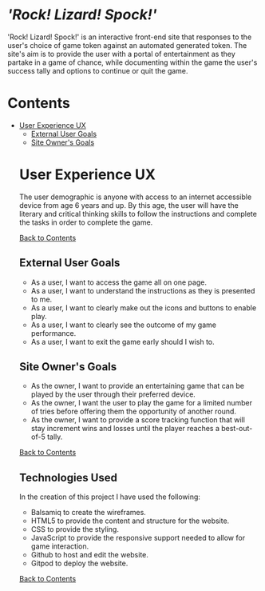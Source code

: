 # <em>'Rock! Lizard! Spock!'</em>

'Rock! Lizard! Spock!' is an interactive front-end site that responses to the user's choice of game token against an automated generated token. The site's aim is to provide the user with a portal of entertainment as they partake in a game of chance, while documenting within the game the user's success tally and options to continue or quit the game.

<!--THE LIVE SITE can be accessed through this [link]

Photos of the responsive site-->


# Contents
- [User Experience UX](#user-experience-ux)
  - [External User Goals](#external-user-goal)
  - [Site Owner's Goals](#site-owners-goals)
  <!-- [Wireframes](#wireframes)
  - [Site Structure](#site-structure)
  - [Design Choices](#design-choices)
    - [Typography](#typography)
    - [Colour Scheme](#colour-scheme)
<!-- [Features](#features)
  - [Home](#home)
    - [Navigation Bar](#navigation-bar)
    - [Introduction](#introduction)
    - [Sub-Sections](#sub-sections)
    - [Footer](#footer)
- [Future Features](#features-left-to-implement)
- [Technologies Used](#technologies-used)
- [Testing](#testing)
    - [Validator Testing](#validator-testing)
    - [Unfixed Bugs](#unfixed-bugs)
- [Deployment](#deployment)
- [Credits](#credits)
  - [Content](#content)
  - [Media](#media)
- [Acknowledgements](#acknowledgements)
-->

# User Experience UX
The user demographic is anyone with access to an internet accessible device from age 6 years and up. By this age, the user will have the literary and critical thinking skills to follow the instructions and complete the tasks in order to complete the game.

[Back to Contents](#contents)

## External User Goals  
- As a user, I want to access the game all on one page.
- As a user, I want to understand the instructions as they is presented to me.
- As a user, I want to clearly make out the icons and buttons to enable play.
- As a user, I want to clearly see the outcome of my game performance.
- As a user, I want to exit the game early should I wish to.

## Site Owner's Goals
- As the owner, I want to provide an entertaining game that can be played by the user through their preferred device.
- As the owner, I want the user to play the game for a limited number of tries before offering them the opportunity of another round.
- As the owner, I want to provide a score tracking function that will stay increment wins and losses until the player reaches a best-out-of-5 tally.

[Back to Contents](#contents)

 <!-- Wireframes
  Site Structure
  Design Choices
  - Typography
  - Colour Scheme
  
Features
 - Home
 - Navigation Bar
 - Introduction
 - Sub-Sections
 - Footer

Future Features to implement-->

## Technologies Used

In the creation of this project I have used the following:

- Balsamiq to create the wireframes.
- HTML5 to provide the content and structure for the website.
- CSS to provide the styling.
- JavaScript to provide the responsive support needed to allow for game interaction. 
- Github to host and edit the website.
- Gitpod to deploy the website.

[Back to Contents](#contents)

<!--Testing
  - Validator Testing
  - Unfixed Bugs
Deployment

Credits
  -Content  
  - Media
Acknowledgements

